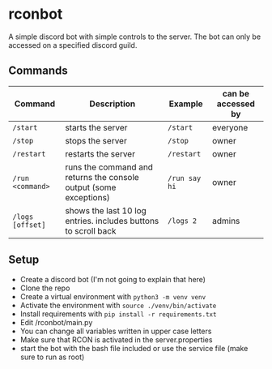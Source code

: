 # rconbot
A simple discord bot with simple controls to the server.
The bot can only be accessed on a specified discord guild.

## Commands

| Command | Description | Example | can be accessed by |
| ------- | --- | --- | --- |
| `/start` | starts the server | `/start` | everyone |
| `/stop` | stops the server | `/stop` | owner |
| `/restart` | restarts the server | `/restart` | owner |
| `/run <command>` | runs the command and returns the console output (some exceptions) | `/run say hi` | owner |
| `/logs [offset]` | shows the last 10 log entries. includes buttons to scroll back | `/logs 2` | admins |

## Setup

- Create a discord bot (I'm not going to explain that here)
- Clone the repo
- Create a virtual environment with `python3 -m venv venv`
- Activate the environment with `source ./venv/bin/activate`
- Install requirements with `pip install -r requirements.txt`
- Edit /rconbot/main.py
- You can change all variables written in upper case letters
- Make sure that RCON is activated in the server.properties
- start the bot with the bash file included or use the service file (make sure to run as root)
